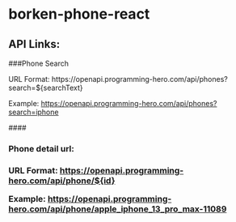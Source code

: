 # borken-phone-react
## API Links:

###Phone Search

<p>URL Format: https://openapi.programming-hero.com/api/phones?search=${searchText}</p>

Example: https://openapi.programming-hero.com/api/phones?search=iphone

  
  
####<h3>Phone detail url:<h3>

 URL Format: https://openapi.programming-hero.com/api/phone/${id}

Example: https://openapi.programming-hero.com/api/phone/apple_iphone_13_pro_max-11089
    
